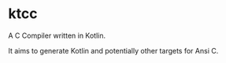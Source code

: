 # ktcc

A C Compiler written in Kotlin.

It aims to generate Kotlin and potentially other targets for Ansi C.

